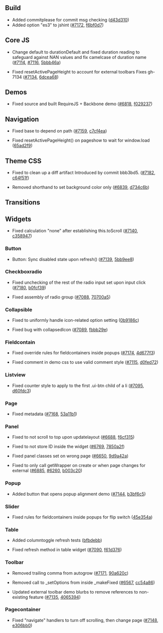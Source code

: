 <script>{
	"title": "jQuery Mobile 1.4.2 Changelog"
}</script>
## Build

* Added commitplease for commit msg checking  ([d43d310](http://github.com/jquery/jquery-mobile/commit/d43d3104ca897d7311bc29006d8c1ca7b05f5076))
* Added option "es3" to jshint ([#7172](http://github.com/jquery/jquery-mobile/issues/7172), [f6bf0d7](http://github.com/jquery/jquery-mobile/commit/f6bf0d7bac83dfb98564c1dd0eb2d9388a5b78ef))

## Core JS

* Change default to durationDefault and fixed duration reading to safeguard against NAN values and fix camelcase of duration name ([#7114](http://github.com/jquery/jquery-mobile/issues/7114), [#7116](http://github.com/jquery/jquery-mobile/issues/7116), [5bbb46a](http://github.com/jquery/jquery-mobile/commit/5bbb46a4fc2f1c81095052a9b11c57aeee5075e5))

* Fixed resetActivePageHeight to account for external toolbars Fixes gh-7134  ([#7134](http://github.com/jquery/jquery-mobile/issues/7134), [6dcea68](http://github.com/jquery/jquery-mobile/commit/6dcea68a4ac1c9133f6a06814870236ed199b5f2))

## Demos

* Fixed source and built RequireJS + Backbone demo ([#6818](http://github.com/jquery/jquery-mobile/issues/6818), [f029237](http://github.com/jquery/jquery-mobile/commit/f029237274a1aef86cdb9d1fcf30a8034bce0f07))

## Navigation

* Fixed base to depend on path ([#7159](http://github.com/jquery/jquery-mobile/issues/7159), [c7cf4ea](http://github.com/jquery/jquery-mobile/commit/c7cf4ea102553f2e500c85a4e016d4906f3bdcf6))

* Fixed resetActivePageHeight() on pageshow to wait for window.load ([65ad2f9](http://github.com/jquery/jquery-mobile/commit/65ad2f9305b2ea2ccfb2a73acb5886c26761efdf))

## Theme CSS

* Fixed to clean up a diff artifact Introduced by commit bbb3bd5. ([#7182](http://github.com/jquery/jquery-mobile/issues/7182), [c64f51f](http://github.com/jquery/jquery-mobile/commit/c64f51fcace5dc155c8d2bde09356b36e1fc0679))

* Removed shorthand to set background color only ([#6839](http://github.com/jquery/jquery-mobile/issues/6839), [d734c6b](http://github.com/jquery/jquery-mobile/commit/d734c6bbd78710996756541a8080d8ad02944d0c))

## Transitions

## Widgets

* Fixed calculation "none" after establishing this.toScroll ([#7140](http://github.com/jquery/jquery-mobile/issues/7140), [c358947](http://github.com/jquery/jquery-mobile/commit/c358947354c968e02dd0670b4003675308ed07c2))

### Button

* Button: Sync disabled state upon refresh() ([#7139](http://github.com/jquery/jquery-mobile/issues/7139), [5bb9ee8](http://github.com/jquery/jquery-mobile/commit/5bb9ee8cf60fdc6a48da038de2df87dc9313bca7))

### Checkboxradio

* Fixed unchecking of the rest of the radio input set upon input click ([#7180](http://github.com/jquery/jquery-mobile/issues/7180), [b0fcf39](http://github.com/jquery/jquery-mobile/commit/b0fcf39ac083659d940d8f7741c296d96d4e64ab))

* Fixed assembly of radio group ([#7088](http://github.com/jquery/jquery-mobile/issues/7088), [70700a5](http://github.com/jquery/jquery-mobile/commit/70700a59114584198eaf76e7b6525e966a3442b3))

### Collapsible

* Fixed to uniformly handle icon-related option setting ([0b9186c](http://github.com/jquery/jquery-mobile/commit/0b9186c820f93abdb9c590aa91ce07af18d05cf5))

* Fixed bug with collapsedIcon ([#7089](http://github.com/jquery/jquery-mobile/issues/7089), [fbbb29e](http://github.com/jquery/jquery-mobile/commit/fbbb29e465d221b61cecef9c41aa74ec3e37df02))

### Fieldcontain

* Fixed override rules for fieldcontainers inside popups ([#7174](http://github.com/jquery/jquery-mobile/issues/7174), [4d677f3](http://github.com/jquery/jquery-mobile/commit/4d677f3ac1d23d7a73d8cb147e9dd7f078de2dc6))

* Fixed comment in demo css to use valid comment style ([#7115](http://github.com/jquery/jquery-mobile/issues/7115), [d0fed72](http://github.com/jquery/jquery-mobile/commit/d0fed72e21686ac2a344495825622d3f1f14176c))

### Listview

* Fixed counter style to apply to the first .ui-btn child of a li ([#7095](http://github.com/jquery/jquery-mobile/issues/7095), [d60fdc3](http://github.com/jquery/jquery-mobile/commit/d60fdc3fae5b155e08c704242dd8e543d6db7aa4))

### Page

* Fixed metadata ([#7168](http://github.com/jquery/jquery-mobile/issues/7168), [53a11b1](http://github.com/jquery/jquery-mobile/commit/53a11b1e31ac28e4187707778449166334f76f94))

### Panel

* Fixed to not scroll to top upon updatelayout ([#6688](http://github.com/jquery/jquery-mobile/issues/6688), [f6cf315](http://github.com/jquery/jquery-mobile/commit/f6cf315b259b555d63c45a6668936ad82166eb7f))

* Fixed to not store ID inside the widget ([#6769](http://github.com/jquery/jquery-mobile/issues/6769), [7850a2f](http://github.com/jquery/jquery-mobile/commit/7850a2f1cb405a068e055d5143fb4208bb917413))

* Fixed panel classes set on wrong page ([#6650](http://github.com/jquery/jquery-mobile/issues/6650), [9d9a42a](http://github.com/jquery/jquery-mobile/commit/9d9a42a27d0c693e8b5569c3a10d771916af5045))

* Fixed to only call getWrapper on create or when page changes for external ([#6885](http://github.com/jquery/jquery-mobile/issues/6885), [#6260](http://github.com/jquery/jquery-mobile/issues/6260), [b003c20](http://github.com/jquery/jquery-mobile/commit/b003c20f732905725d8354b81ad2b622498b232e))

### Popup

* Added button that opens popup alignment demo ([#7144](http://github.com/jquery/jquery-mobile/issues/7144), [b3bf6c5](http://github.com/jquery/jquery-mobile/commit/b3bf6c58ea6a04db4e6fded522ab98e6bbc4c502))

### Slider

* Fixed rules for fieldcontainers inside popups for flip switch  ([45e354a](http://github.com/jquery/jquery-mobile/commit/45e354a4c87243a88e4862ead547cadc122a0744))

### Table

* Added columntoggle refresh tests ([bfbdebb](http://github.com/jquery/jquery-mobile/commit/bfbdebb7ae59bb22e0948f54718d444fc10b85b2))

* Fixed refresh method in table widget ([#7090](http://github.com/jquery/jquery-mobile/issues/7090), [f61d376](http://github.com/jquery/jquery-mobile/commit/f61d376398ba81f7f7fa3d6f84cb9812ebfc255a))

### Toolbar

* Removed trailing comma from autogrow ([#7171](http://github.com/jquery/jquery-mobile/issues/7171), [90a620c](http://github.com/jquery/jquery-mobile/commit/90a620cf453dce204c185bcdc573c64db2d0b17f))

* Removed call to _setOptions from inside _makeFixed ([#6567](http://github.com/jquery/jquery-mobile/issues/6567), [cc54a86](http://github.com/jquery/jquery-mobile/commit/cc54a86f41454bf481efb96cf40961db0e9af534))

* Updated external toolbar demo blurbs to remove references to non-existing feature ([#7135](http://github.com/jquery/jquery-mobile/issues/7135), [4065394](http://github.com/jquery/jquery-mobile/commit/40653946937a231c6d53a40b9bd0365fd9d1b0fa))

### Pagecontainer

* Fixed "navigate" handlers to turn off scrolling, then change page ([#7148](http://github.com/jquery/jquery-mobile/issues/7148), [e306bb0](http://github.com/jquery/jquery-mobile/commit/e306bb05ac07970da5239c67c6626ea57ce90e2c))
